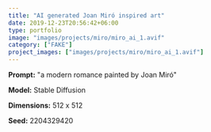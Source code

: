 ```yaml
---
title: "AI generated Joan Miró inspired art"
date: 2019-12-23T20:56:42+06:00
type: portfolio
image: "images/projects/miro/miro_ai_1.avif"
category: ["FAKE"]
project_images: ["images/projects/miro/miro_ai_1.avif"]
---
```


**Prompt:** "a modern romance painted by Joan Miró"

**Model:** Stable Diffusion

**Dimensions:** 512 x 512

**Seed:** 2204329420